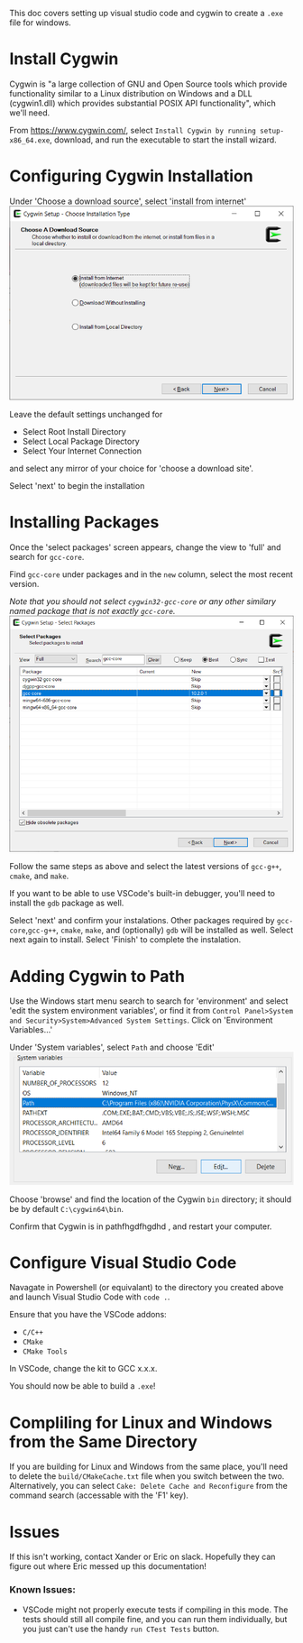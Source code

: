 This doc covers setting up visual studio code and cygwin to create a `.exe` file for windows. 

# Install Cygwin
Cygwin is "a large collection of GNU and Open Source tools which provide functionality similar to a Linux distribution on Windows and 
a DLL (cygwin1.dll) which provides substantial POSIX API functionality", which we'll need.

From https://www.cygwin.com/, select `Install Cygwin by running setup-x86_64.exe`, download, and run the executable to start the install wizard.

# Configuring Cygwin Installation
Under 'Choose a download source', select 'install from internet'
![select 'install from internet](images/5-Cygwin-choose-download.png)

Leave the default settings unchanged for
* Select Root Install Directory
* Select Local Package Directory
* Select Your Internet Connection

and select any mirror of your choice for 'choose a download site'. 

Select 'next' to begin the installation

# Installing Packages
Once the 'select packages' screen appears, change the view to 'full' and search for `gcc-core`.

Find `gcc-core` under packages and in the `new` column, select the most recent version.

*Note that you should not select `cygwin32-gcc-core` or any other similary named package that is not exactly `gcc-core`.*
![Select gcc-core](images/5-Cygwin-gcc-core.png)

Follow the same steps as above and select the latest versions of `gcc-g++`, `cmake`, and `make`.

If you want to be able to use VSCode's built-in debugger, you'll need to install the `gdb` package as well.

Select 'next' and confirm your instalations. Other packages required by `gcc-core`,`gcc-g++`, `cmake`, `make`, and (optionally) `gdb` will be installed as well. Select next again to install. Select 'Finish' to complete the instalation. 

# Adding Cygwin to Path
Use the Windows start menu search to search for 'environment' and select 'edit the system environment variables', or find it from `Control Panel>System and Security>System>Advanced System Settings`. Click on 'Environment Variables...'

Under 'System variables', select `Path` and choose 'Edit'
![Select 'Path' and 'Edit'](images/5-Cygwin-edit-path.png)

Choose 'browse' and find the location of the Cygwin `bin` directory; it should be by default `C:\cygwin64\bin`. 

Confirm that Cygwin is in pathfhgdfhgdhd , and restart your computer.

# Configure Visual Studio Code
Navagate in Powershell (or equivalant) to the directory you created above and launch Visual Studio Code with `code .`.

Ensure that you have the VSCode addons:
* `C/C++`
* `CMake`
* `CMake Tools`

In VSCode, change the kit to GCC x.x.x. 

You should now be able to build a `.exe`!

# Compliling for Linux and Windows from the Same Directory
If you are building for Linux and Windows from the same place, you'll need to delete the `build/CMakeCache.txt` file when you switch between the two. Alternatively, you can select ```Cake: Delete Cache and Reconfigure``` from the command search (accessable with the 'F1' key).

# Issues
If this isn't working, contact Xander or Eric on slack. Hopefully they can figure out where Eric messed up this documentation!

### Known Issues:

- VSCode might not properly execute tests if compiling in this mode. The tests should still all compile fine, and you can run them individually, but you just can't use the handy `run CTest Tests` button.
